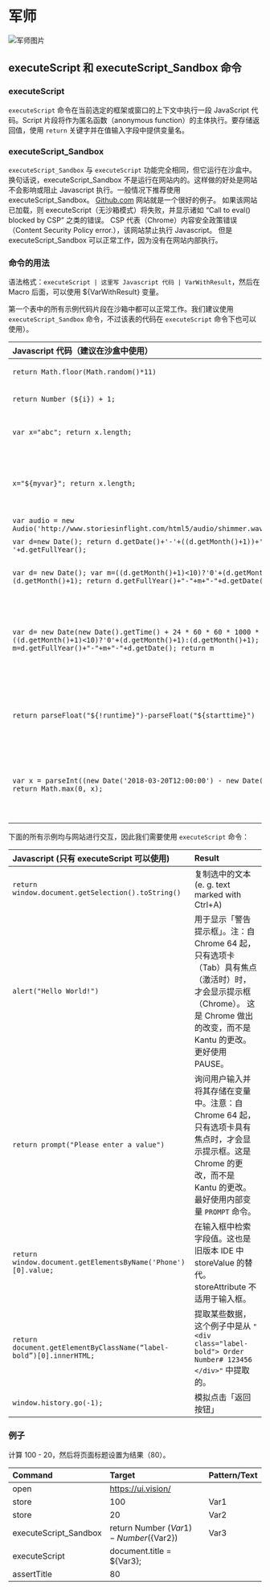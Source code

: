 # 军师

![军师图片](https://github.com/T-Barry-Lu/UI.Vision-Kantu-ZH/blob/master/pictures/%E5%86%9B%E5%B8%88.png)

## executeScript 和 executeScript_Sandbox 命令

[](https://ui.vision/rpa/docs/selenium-ide/executescript)

### executeScript

`executeScript` 命令在当前选定的框架或窗口的上下文中执行一段 JavaScript 代码。Script 片段将作为匿名函数（anonymous function）的主体执行。要存储返回值，使用 `return` 关键字并在值输入字段中提供变量名。

### executeScript_Sandbox

`executeScript_Sandbox` 与 `executeScript` 功能完全相同，但它运行在沙盒中。换句话说，executeScript_Sandbox 不是运行在网站内的。这样做的好处是网站不会影响或阻止 Javascript 执行。一般情况下推荐使用 executeScript_Sandbox。 [Github.com](http://github.com/) 网站就是一个很好的例子。 如果该网站已加载，则 executeScript（无沙箱模式）将失败，并显示诸如 “Call to eval() blocked by CSP” 之类的错误。 CSP 代表（Chrome）内容安全政策错误（Content Security Policy error.），该网站禁止执行 Javascript。 但是 executeScript_Sandbox 可以正常工作，因为没有在网站内部执行。

### 命令的用法

语法格式：`executeScript | 这里写 Javascript 代码 | VarWithResult`，然后在 Macro 后面，可以使用 ${VarWithResult} 变量。

第一个表中的所有示例代码片段在沙箱中都可以正常工作。我们建议使用 `executeScript_Sandbox` 命令，不过该表的代码在 `executeScript` 命令下也可以使用）。

| Javascript  代码（建议在沙盒中使用）                         | Result                                                       |
| :----------------------------------------------------------- | :----------------------------------------------------------- |
| `return Math.floor(Math.random()*11)`                        | 随机产生 0 到 10 的数字                                      |
| `return Number (${i}) + 1;`                                  | i 的值加 1（在循环时很有用）                                 |
| `var x="abc"; return x.length;`                              | 返回字符串的长度（这里是 3）                                 |
| `x="${myvar}"; return x.length;`                             | 与上一条作用相同，但将「变量（${myvar}）」作为输入           |
| `var audio = new Audio('http://www.storiesinflight.com/html5/audio/shimmer.wav');audio.play();` | 播放声音                                                     |
| `var d=new Date(); return d.getDate()+'-'+((d.getMonth()+1))+'-'+d.getFullYear();` | Get todays date                                              |
| `var d= new Date(); var m=((d.getMonth()+1)<10)?'0'+(d.getMonth()+1):(d.getMonth()+1); return d.getFullYear()+"-"+m+"-"+d.getDate();` | 获得 YYYY-MM-DD 格式的今日日期                               |
| `var d= new Date(new Date().getTime() + 24 * 60 * 60 * 1000 * 5); var m=((d.getMonth()+1)<10)?'0'+(d.getMonth()+1):(d.getMonth()+1); m=d.getFullYear()+"-"+m+"-"+d.getDate(); return m` | 获得昨天的日期（-1），明天日期（1）或者第五天的时间（5） => 只要修改代码中的 5 即可 |
| `return parseFloat("${!runtime}")-parseFloat("${starttime}")` | 计算截至到这条语句执行时的运行时间，用于测量网站性能         |
| `var x = parseInt((new Date('2018-03-20T12:00:00') - new Date()) / 1000); return Math.max(0, x);` | 倒数到特定的日期和时间，将结果用作 PAUSE（暂停 Command）输入 |

下面的所有示例均与网站进行交互，因此我们需要使用 `executeScript` 命令：

| Javascript (只有 executeScript 可以使用)                     | Result                                                       |
| :----------------------------------------------------------- | :----------------------------------------------------------- |
| `return window.document.getSelection().toString()`           | 复制选中的文本 (e. g. text marked with Ctrl+A)               |
| `alert("Hello World!")`                                      | 用于显示「警告提示框」。注：自 Chrome 64 起，只有选项卡（Tab）具有焦点（激活时）时，才会显示提示框（Chrome）。 这是 Chrome 做出的改变，而不是 Kantu 的更改。 更好使用 PAUSE。 |
| `return prompt("Please enter a value")`                      | 询问用户输入并将其存储在变量中。注意：自 Chrome 64 起，只有选项卡具有焦点时，才会显示提示框。这是 Chrome 的更改，而不是 Kantu 的更改。最好使用内部变量 `PROMPT` 命令。 |
| `return window.document.getElementsByName('Phone')[0].value;` | 在输入框中检索字段值。这也是旧版本 IDE 中 storeValue 的替代。storeAttribute 不适用于输入框。 |
| `return document.getElementByClassName(“label-bold”)[0].innerHTML;` | 提取某些数据，这个例子中是从 `"<div class="label-bold"> Order Number# 123456 </div>"` 中提取的。 |
| `window.history.go(-1);`                                     | 模拟点击「返回按钮」                                         |

### 例子

计算 100 - 20，然后将页面标题设置为结果（80）。

| Command                   | Target                                     | Pattern/Text |
| :------------------------ | :----------------------------------------- | :----------- |
| open                      | https://ui.vision/                         |              |
| store                     | 100                                        | Var1         |
| store                     | 20                                         | Var2         |
| executeScript_Sandbox     | return Number (${Var1}) - Number (${Var2}) | Var3         |
| executeScript             | document.title = ${Var3};                  |              |
| assertTitle               | 80                                         |              |


